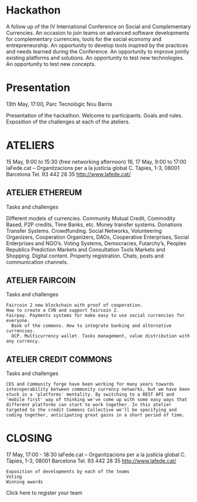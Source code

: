 # Hackathon

A follow up of the IV International Conference on Social and Complementary Currencies. An occasion to join teams on advanced software developments for complementary currencies, tools for the social economy and entrepreneurship. An opportunity to develop tools inspired by the practices and needs learned during the Conference. An opportunity to improve jointly existing platforms and solutions. An opportunity to test new technologies. An opportunity to test new concepts. 

# Presentation
13th May, 17:00, Parc Tecnològic Nou Barris

Presentation of the hackathon. Welcome to participants. Goals and rules. Exposition of the challenges at each of the ateliers.

# ATELIERS
15 May, 9:00 to 15:30 (free networking afternoon)
16, 17 May, 9:00 to 17:00
laFede.cat – Organitzacions per a la justícia global
C. Tàpies, 1-3, 08001 Barcelona
Tel. 93 442 28 35
http://www.lafede.cat/

## ATELIER ETHEREUM
Tasks and challenges

  Different models of currencies. Community Mutual Credit, Commodity Based, P2P credits, Time Banks, etc. Money transfer systems. Donations Transfer Systems. Crowdfunding. 
    Social Networks, Volunteering Organizers, Cooperation Organizers, DAOs, Cooperative Enterprises, Social Enterprises and NGO’s.
    Voting Systems, Democracies, Futarchy’s, Peoples Republics
    Prediction Markets and Consultation Tools
    Markets and Shopping. Digital content. Property registration. 
    Chats, posts and communication channels. 

## ATELIER FAIRCOIN
Tasks and challenges

	Faircoin 2 new blockchain with proof of cooperation.
	How to create a CVN and support faircoin 2.
	Fairpay. Payments systems for make easy to use social currencies for everyone.
	  Bank of the commons. How to integrate banking and alternative currencies.
	  OCP. Multicurrency wallet. Tasks management, value distribution with any currency.


## ATELIER CREDIT COMMONS
Tasks and challenges

	CES and Community forge have been working for many years towards interoperability between community currency networks, but we have been stuck in a 'platforms' mentality. By switching to a REST API and 'mobile first' way of thinking we've come up with some easy ways that different platforms can start to work together. In this atelier targeted to the credit Commons Collective we'll be specifying and coding together, anticipating great gains in a short period of time.

# CLOSING
17 May, 17:00 - 18:30
laFede.cat – Organitzacions per a la justícia global
C. Tàpies, 1-3, 08001 Barcelona
Tel. 93 442 28 35
http://www.lafede.cat/

	Exposition of developments by each of the teams
	Voting
	Winning awards

Click here to register your team
